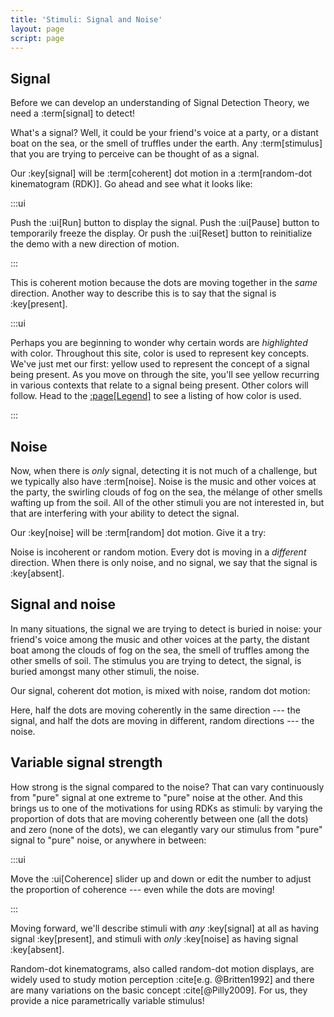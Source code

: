 ```yaml
---
title: 'Stimuli: Signal and Noise'
layout: page
script: page
---
```


## Signal

Before we can develop an understanding of Signal Detection Theory, we need a :term[signal] to
detect!

What's a signal? Well, it could be your friend's voice at a party, or a distant boat on the sea, or
the smell of truffles under the earth. Any :term[stimulus] that you are trying to perceive can be
thought of as a signal.

Our :key[signal] will be :term[coherent] dot motion in a :term[random-dot kinematogram (RDK)]. Go
ahead and see what it looks like:

<sdt-example-human>
  <detectable-control run pause reset></detectable-control>
  <rdk-task count="100" coherence="1" trials="1" probability="1" duration="Infinity"
    wait="0" iti="0"></rdk-task>
</sdt-example-human>

:::ui

Push the :ui[Run] button to display the signal. Push the :ui[Pause] button to temporarily freeze the
display. Or push the :ui[Reset] button to reinitialize the demo with a new direction of motion.

:::

This is coherent motion because the dots are moving together in the *same* direction. Another way to
describe this is to say that the signal is :key[present].

:::ui

Perhaps you are beginning to wonder why certain words are *highlighted* with color. Throughout this
site, color is used to represent key concepts. We've just met our first: yellow used to represent
the concept of a signal being present. As you move on through the site, you'll see yellow recurring
in various contexts that relate to a signal being present. Other colors will follow. Head to the
[:page[Legend]](legend.html) to see a listing of how color is used.

:::

## Noise

Now, when there is *only* signal, detecting it is not much of a challenge, but we typically also
have :term[noise]. Noise is the music and other voices at the party, the swirling clouds of fog on
the sea, the mélange of other smells wafting up from the soil. All of the other stimuli you are not
interested in, but that are interfering with your ability to detect the signal.

Our :key[noise] will be :term[random] dot motion. Give it a try:

<sdt-example-human>
  <detectable-control run pause reset></detectable-control>
  <rdk-task count="100" coherence="0" trials="1" probability="1" duration="Infinity"
    wait="0" iti="0"></rdk-task>
</sdt-example-human>

Noise is incoherent or random motion. Every dot is moving in a *different* direction. When there is
only noise, and no signal, we say that the signal is :key[absent].

## Signal and noise

In many situations, the signal we are trying to detect is buried in noise: your friend's voice among
the music and other voices at the party, the distant boat among the clouds of fog on the sea, the
smell of truffles among the other smells of soil. The stimulus you are trying to detect, the signal,
is buried amongst many other stimuli, the noise.

Our signal, coherent dot motion, is mixed with noise, random dot motion:

<sdt-example-human>
  <detectable-control run pause reset></detectable-control>
  <rdk-task count="100" coherence="0.5" trials="1" probability="1" duration="Infinity"
    wait="0" iti="0"></rdk-task>
</sdt-example-human>

Here, half the dots are moving coherently in the same direction --- the signal, and half the dots
are moving in different, random directions --- the noise.

## Variable signal strength

How strong is the signal compared to the noise? That can vary continuously from "pure" signal at one
extreme to "pure" noise at the other. And this brings us to one of the motivations for using RDKs as
stimuli: by varying the proportion of dots that are moving coherently between one (all the dots) and
zero (none of the dots), we can elegantly vary our stimulus from "pure" signal to "pure" noise, or
anywhere in between:

<sdt-example-human>
  <detectable-control run pause reset coherence="0.5"></detectable-control>
  <rdk-task count="100" coherence="0.5" trials="1" probability="1" duration="Infinity"
    wait="0" iti="0"></rdk-task>
</sdt-example-human>

:::ui

Move the :ui[Coherence] slider up and down or edit the number to adjust the proportion of coherence
--- even while the dots are moving!

:::

Moving forward, we'll describe stimuli with *any* :key[signal] at all as having signal
:key[present], and stimuli with *only* :key[noise] as having signal :key[absent].

Random-dot kinematograms, also called random-dot motion displays, are widely used to study
motion perception :cite[e.g. @Britten1992] and there are many variations on the basic concept
:cite[@Pilly2009]. For us, they provide a nice parametrically variable stimulus!
